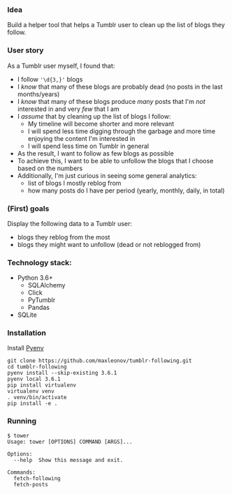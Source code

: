 ### Idea
Build a helper tool that helps a Tumblr user to clean up the list of blogs they follow.

### User story
As a Tumblr user myself, I found that:
- I follow `'\d{3,}'` blogs
- I _know_ that many of these blogs are probably dead (no posts in the last months/years)
- I _know_ that many of these blogs produce _many_ posts that I'm _not_ interested in and very _few_ that I am
- I _assume_ that by cleaning up the list of blogs I follow:
    - My timeline will become shorter and more relevant
    - I will spend less time digging through the garbage and more time enjoying the content I'm interested in
    - I will spend less time on Tumblr in general
- As the result, I want to follow as few blogs as possible
- To achieve this, I want to be able to unfollow the blogs that I choose based on the numbers
- Additionally, I'm just curious in seeing some general analytics:
    - list of blogs I mostly reblog from
    - how many posts do I have per period (yearly, monthly, daily, in total)

### (First) goals
Display the following data to a Tumblr user:
- blogs they reblog from the most
- blogs they might want to unfollow (dead or not reblogged from)

### Technology stack:
- Python 3.6+
    - SQLAlchemy
    - Click
    - PyTumblr
    - Pandas
- SQLite

### Installation
Install [Pyenv](https://github.com/pyenv/pyenv#installation)
```
git clone https://github.com/maxleonov/tumblr-following.git
cd tumblr-following
pyenv install --skip-existing 3.6.1
pyenv local 3.6.1
pip install virtualenv
virtualenv venv
. venv/bin/activate
pip install -e .
```

### Running
```
$ tower
Usage: tower [OPTIONS] COMMAND [ARGS]...

Options:
  --help  Show this message and exit.

Commands:
  fetch-following
  fetch-posts
```
